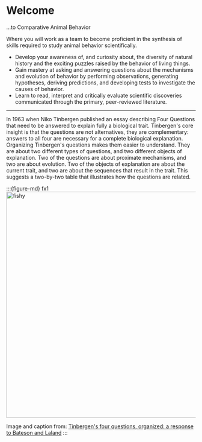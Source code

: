 # Welcome 

...to Comparative Animal Behavior

<script src="https://embed.smartframe.io/9ea8092d716b95599a3c5e8fc350ffb8.js" data-image-id="00129248" data-width="100%" data-max-width="1500px"></script>


Where you will work as a team to become proficient in the synthesis of skills required to study animal behavior scientifically.

- Develop your awareness of, and curiosity about, the diversity of natural history and the exciting puzzles raised by the behavior of living things.
- Gain mastery at asking and answering questions about the mechanisms and evolution of behavior by performing observations, generating hypotheses, deriving predictions, and developing tests to investigate the causes of behavior.
- Learn to read, interpret and critically evaluate scientific discoveries communicated through the primary, peer-reviewed literature.

---
In 1963 when Niko Tinbergen published an essay describing Four Questions that need to be answered to explain fully a biological trait. Tinbergen's core insight is that the questions are not alternatives, they are complementary: answers to all four are necessary for a complete biological explanation. Organizing Tinbergen's questions makes them easier to understand. They are about two different types of questions, and two different objects of explanation. Two of the questions are about proximate mechanisms, and two are about evolution. Two of the objects of explanation are about the current trait, and two are about the sequences that result in the trait. This suggests a two-by-two table that illustrates how the questions are related. 

:::{figure-md} fx1
<img src="images/fx1.jpeg" alt="fishy" class="bg-primary mb-1" width="600px">

Image and caption from: [Tinbergen's four questions, organized: a response to Bateson and Laland](https://doi.org/10.1016/j.tree.2013.10.008)
:::




